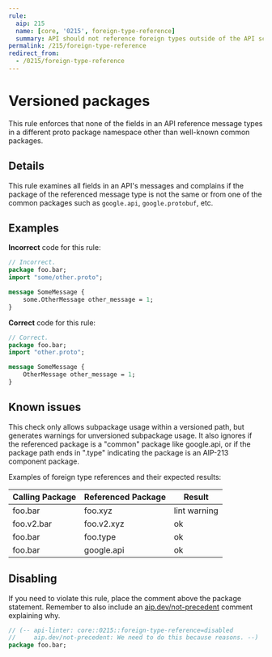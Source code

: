 ```yaml
---
rule:
  aip: 215
  name: [core, '0215', foreign-type-reference]
  summary: API should not reference foreign types outside of the API scope.
permalink: /215/foreign-type-reference
redirect_from:
  - /0215/foreign-type-reference
---
```


# Versioned packages

This rule enforces that none of the fields in an API reference message types in a different
proto package namespace other than well-known common packages.

## Details

This rule examines all fields in an API's messages and complains if the package of the
referenced message type is not the same or from one of the common packages such as
`google.api`, `google.protobuf`, etc.

## Examples

**Incorrect** code for this rule:

```proto
// Incorrect.
package foo.bar;
import "some/other.proto";

message SomeMessage {
    some.OtherMessage other_message = 1;
}
```

**Correct** code for this rule:

```proto
// Correct.
package foo.bar;
import "other.proto";

message SomeMessage {
    OtherMessage other_message = 1;
}
```

## Known issues

This check only allows subpackage usage within a versioned path, but generates warnings for unversioned subpackage usage.
It also ignores if the referenced package is a "common" package like google.api, or if the package path ends in ".type" indicating
the package is an AIP-213 component package.

Examples of foreign type references and their expected results:

| Calling Package | Referenced Package | Result       |
| --------------- | ------------------ | ------------ |
| foo.bar         | foo.xyz            | lint warning |
| foo.v2.bar      | foo.v2.xyz         | ok           |
| foo.bar         | foo.type           | ok           |
| foo.bar         | google.api         | ok           |

## Disabling

If you need to violate this rule, place the comment above the package statement.
Remember to also include an [aip.dev/not-precedent][] comment explaining why.

```proto
// (-- api-linter: core::0215::foreign-type-reference=disabled
//     aip.dev/not-precedent: We need to do this because reasons. --)
package foo.bar;
```

[aip-215]: https://aip.dev/215
[aip.dev/not-precedent]: https://aip.dev/not-precedent
